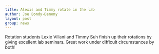 ```yaml
---
title: Alexis and Timmy rotate in the lab
author: Joe Bondy-Denomy
layout: post
group: news
---
```

Rotation students Lexie Villani and Timmy Suh finish up their rotations by giving excellent lab seminars. Great work under difficult circumstances by both!
